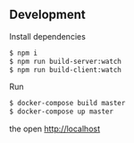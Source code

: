 
## Development
Install dependencies
```sh
$ npm i
$ npm run build-server:watch
$ npm run build-client:watch
```

Run
```sh
$ docker-compose build master
$ docker-compose up master
```

the open [http://localhost](http://localhost)
